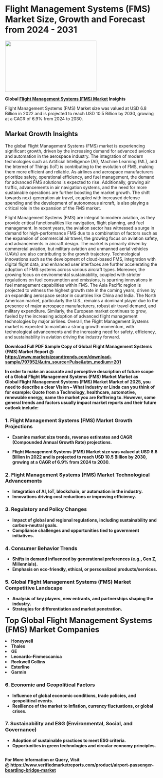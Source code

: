 <H1>Flight Management Systems (FMS) Market Size, Growth and Forecast from 2024 - 2031</H1><img class="aligncenter size-medium wp-image-584254" src="https://thirdeyenews.in/wp-content/uploads/2024/09/Global-Market-Research-300x168.jpeg" alt="" width="300" height="168" /><p><strong>Global&nbsp;<a href="https://www.marketsizeandtrends.com/download-sample/797952/&amp;utm_source=Pulse&amp;utm_medium=201">Flight Management Systems (FMS) Market</a> Insights</strong></p><p>Flight Management Systems (FMS) Market size was valued at USD 6.8 Billion in 2022 and is projected to reach USD 10.5 Billion by 2030, growing at a CAGR of 6.9% from 2024 to 2030.</p><p><h2>Market Growth Insights</h2> <p>The global Flight Management Systems (FMS) market is experiencing significant growth, driven by the increasing demand for advanced avionics and automation in the aerospace industry. The integration of modern technologies such as Artificial Intelligence (AI), Machine Learning (ML), and the Internet of Things (IoT) is contributing to the evolution of FMS, making them more efficient and reliable. As airlines and aerospace manufacturers prioritize safety, operational efficiency, and fuel management, the demand for advanced FMS solutions is expected to rise. Additionally, growing air traffic, advancements in air navigation systems, and the need for more sustainable operations are further boosting the market growth. The shift towards next-generation air travel, coupled with increased defense spending and the development of autonomous aircraft, is also playing a critical role in the expansion of the FMS market.</p> <p><strong></strong></p> <p>Flight Management Systems (FMS) are integral to modern aviation, as they provide critical functionalities like navigation, flight planning, and fuel management. In recent years, the aviation sector has witnessed a surge in demand for high-performance FMS due to a combination of factors such as the expansion of commercial air travel, the growing focus on aviation safety, and advancements in aircraft design. The market is primarily driven by commercial aviation, but military aviation and unmanned aerial vehicles (UAVs) are also contributing to the growth trajectory. Technological innovations such as the development of cloud-based FMS, integration with digital flight data, and enhanced user interfaces are further accelerating the adoption of FMS systems across various aircraft types. Moreover, the growing focus on environmental sustainability, coupled with stricter regulations on fuel consumption and emissions, is spurring innovations in fuel management capabilities within FMS. The Asia Pacific region is projected to witness the highest growth rate in the coming years, driven by an expanding aerospace sector in countries like China and India. The North American market, particularly the U.S., remains a dominant player due to the presence of major aerospace manufacturers, robust air travel demand, and military expenditure. Similarly, the European market continues to grow, fueled by the increasing adoption of advanced flight management technologies by major airlines. Overall, the Flight Management Systems market is expected to maintain a strong growth momentum, with technological advancements and the increasing need for safety, efficiency, and sustainability in aviation driving the industry forward.</p> <p><strong></p><p><span class=""><strong>Download Full PDF Sample Copy of Global Flight Management Systems (FMS) Market Report</strong> @ <a href="https://www.marketsizeandtrends.com/download-sample/797952/&amp;utm_source=Pulse&amp;utm_medium=201" target="_blank">https://www.marketsizeandtrends.com/download-sample/797952/&amp;utm_source=Pulse&amp;utm_medium=201</a></span></p><p>In order to make an accurate and perceptive description of future scope of a Global&nbsp;Flight Management Systems (FMS) Market Market as Global&nbsp;Flight Management Systems (FMS) Market Market of 2025, you need to describe a clear Vision &ndash; What Industry or Linda can you think of for example: Quote from a Technology, healthcare, automotive, renewable energy, name the market you are Reffering to. However, some general trends and factors usually impact market reports and their future outlook include:</p><h3>1.&nbsp;<strong>Flight Management Systems (FMS) Market Growth Projections</strong></h3><ul><li>Examine market size trends, revenue estimates and CAGR (Compounded Annual Growth Rate) projections.</li><li><p>Flight Management Systems (FMS) Market size was valued at USD 6.8 Billion in 2022 and is projected to reach USD 10.5 Billion by 2030, growing at a CAGR of 6.9% from 2024 to 2030.</p></li></ul><h3>2.&nbsp;<strong>Flight Management Systems (FMS) Market Technological Advancements</strong></h3><ul><li>Integration of AI, IoT, blockchain, or automation in the industry.</li><li>Innovations driving cost reductions or improving efficiency.</li></ul><h3>3.&nbsp;<strong>Regulatory and Policy Changes</strong></h3><ul><li>Impact of global and regional regulations, including sustainability and carbon-neutral goals.</li><li>Compliance challenges and opportunities tied to government initiatives.</li></ul><h3>4.&nbsp;<strong>Consumer Behavior Trends</strong></h3><ul><li>Shifts in demand influenced by generational preferences (e.g., Gen Z, Millennials).</li><li>Emphasis on eco-friendly, ethical, or personalized products/services.</li></ul><h3>5.&nbsp;<strong>Global Flight Management Systems (FMS) Market Competitive Landscape</strong></h3><ul><li>Analysis of key players, new entrants, and partnerships shaping the industry.</li><li>Strategies for differentiation and market penetration.</li></ul><p data-pm-slice="1 1 []"><span style="color: inherit; font-family: inherit; font-size: 25px;">Top Global Flight Management Systems (FMS) Market Companies</span></p><div class="" data-test-id=""><p><li>Honeywell</li><li> Thales</li><li> GE</li><li> Leonardo-Finmeccanica</li><li> Rockwell Collins</li><li> Esterline</li><li> Garmin</li></p></div><h3>6.&nbsp;<strong>Economic and Geopolitical Factors</strong></h3><ul><li>Influence of global economic conditions, trade policies, and geopolitical events.</li><li>Resilience of the market to inflation, currency fluctuations, or global crises.</li></ul><h3>7.&nbsp;<strong>Sustainability and ESG (Environmental, Social, and Governance)</strong></h3><ul><li>Adoption of sustainable practices to meet ESG criteria.</li><li>Opportunities in green technologies and circular economy principles.</li></ul><h2><strong style="font-size: 14px;">For More Information or Query, Visit @&nbsp;</strong><a style="background-color: #ffffff; font-size: 14px;" href="https://www.marketsizeandtrends.com/report/flight-management-systems-fms-market/" target="_blank">https://www.verifiedmarketreports.com/product/airport-passenger-boarding-bridge-market</a></h2>
